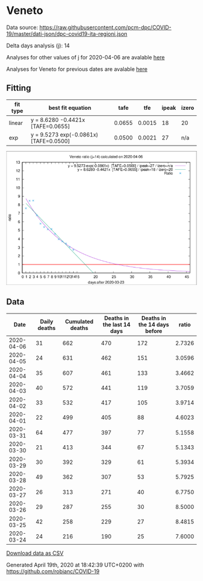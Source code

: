 # Veneto

Data source: https://raw.githubusercontent.com/pcm-dpc/COVID-19/master/dati-json/dpc-covid19-ita-regioni.json

Delta days analysis (j): 14

Analyses for other values of j for 2020-04-06 are avalable [here](../2020-04-06/README.md)

Analyses for Veneto for previous dates are avalable [here](../README.md)

## Fitting 
|fit type|best fit equation|tafe|tfe|ipeak|izero|
|-------|-----|--------|------|---|---|
|linear|y = 8.6280 -0.4421x  [TAFE=0.0655]|0.0655|0.0015|18|20|
|exp|y = 9.5273 exp(-0.0861x)  [TAFE=0.0500]|0.0500|0.0021|27|n/a|

![Plot](COVID-19_veneto_j14_2020-04-06.png)

## Data
|Date|Daily deaths|Cumulated deaths|Deaths in the last 14 days|Deaths in the 14 days before|ratio|
|----|----------|-----------|-------|--------------------|-----|
|2020-04-06|31|662|470|172|2.7326|
|2020-04-05|24|631|462|151|3.0596|
|2020-04-04|35|607|461|133|3.4662|
|2020-04-03|40|572|441|119|3.7059|
|2020-04-02|33|532|417|105|3.9714|
|2020-04-01|22|499|405|88|4.6023|
|2020-03-31|64|477|397|77|5.1558|
|2020-03-30|21|413|344|67|5.1343|
|2020-03-29|30|392|329|61|5.3934|
|2020-03-28|49|362|307|53|5.7925|
|2020-03-27|26|313|271|40|6.7750|
|2020-03-26|29|287|255|30|8.5000|
|2020-03-25|42|258|229|27|8.4815|
|2020-03-24|24|216|190|25|7.6000|

[Download data as CSV](COVID-19_veneto_j14_2020-04-06.csv)

Generated April 19th, 2020 at 18:42:39 UTC+0200 with https://github.com/robianc/COVID-19
